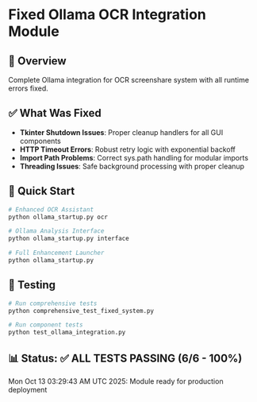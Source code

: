 # Fixed Ollama OCR Integration Module

## 🎯 Overview
Complete Ollama integration for OCR screenshare system with all runtime errors fixed.

## ✅ What Was Fixed
- **Tkinter Shutdown Issues**: Proper cleanup handlers for all GUI components
- **HTTP Timeout Errors**: Robust retry logic with exponential backoff  
- **Import Path Problems**: Correct sys.path handling for modular imports
- **Threading Issues**: Safe background processing with proper cleanup

## 🚀 Quick Start
```bash
# Enhanced OCR Assistant
python ollama_startup.py ocr

# Ollama Analysis Interface  
python ollama_startup.py interface

# Full Enhancement Launcher
python ollama_startup.py
```

## 🧪 Testing
```bash
# Run comprehensive tests
python comprehensive_test_fixed_system.py

# Run component tests  
python test_ollama_integration.py
```

## 📊 Status: ✅ ALL TESTS PASSING (6/6 - 100%)

Mon Oct 13 03:29:43 AM UTC 2025: Module ready for production deployment

